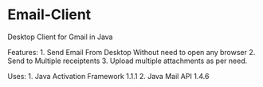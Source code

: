 # Email-Client
Desktop Client for Gmail in Java 

Features: 1. Send Email From Desktop Without need to open any browser
          2. Send to Multiple receiptents
          3. Upload multiple attachments as per need.

Uses: 1. Java Activation Framework 1.1.1
      2. Java Mail API 1.4.6

